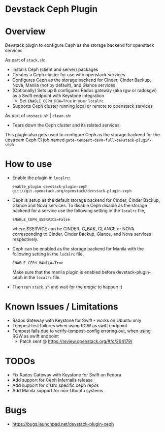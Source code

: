 Devstack Ceph Plugin
====================

# Overview

Devstack plugin to configure Ceph as the storage backend for openstack services

As part of ```stack.sh```:

* Installs Ceph (client and server) packages
* Creates a Ceph cluster for use with openstack services
* Configures Ceph as the storage backend for Cinder, Cinder Backup, Nova,
  Manila (not by default), and Glance services
* (Optionally) Sets up & configures Rados gateway (aka rgw or radosgw) as a Swift endpoint with Keystone integration
  * Set ```ENABLE_CEPH_RGW=True``` in your ```localrc```
* Supports Ceph cluster running local or remote to openstack services

As part of ```unstack.sh``` | ```clean.sh```:

* Tears down the Ceph cluster and its related services

This plugin also gets used to configure Ceph as the storage backend for the upstream Ceph CI job named ```gate-tempest-dsvm-full-devstack-plugin-ceph```


# How to use

* Enable the plugin in ```localrc```:

    ```enable_plugin devstack-plugin-ceph git://git.openstack.org/openstack/devstack-plugin-ceph```

* Ceph is setup as the default storage backend for Cinder, Cinder Backup,
  Glance and Nova services. To disable Ceph disable as the storage backend
  for a service use the following setting in the ```localrc``` file,

    ```
    ENABLE_CEPH_$SERVICE=False
    ```

  where $SERVICE can be CINDER, C_BAK, GLANCE or NOVA corresponding to
  Cinder, Cinder Backup, Glance, and Nova services respectively.

* Ceph can be enabled as the storage backend for Manila with the following
  setting  in the ```localrc``` file,

    ```
    ENABLE_CEPH_MANILA=True
    ```

  Make sure that the manila plugin is enabled before devstack-plugin-ceph in
  the ```localrc``` file.

* Then run ```stack.sh``` and wait for the _magic_ to happen :)


# Known Issues / Limitations

* Rados Gateway with Keystone for Swift - works on Ubuntu only
* Tempest test failures when using RGW as swift endpoint
* Tempest fails due to verify-tempest-config erroring out, when using RGW as swift endpoint
  * Patch sent @ https://review.openstack.org/#/c/264179/


# TODOs

* Fix Rados Gateway with Keystone for Swift on Fedora
* Add support for Ceph Infernalis release
* Add support for distro specific ceph repos
* Add Manila support for non-Ubuntu systems

# Bugs

* https://bugs.launchpad.net/devstack-plugin-ceph

